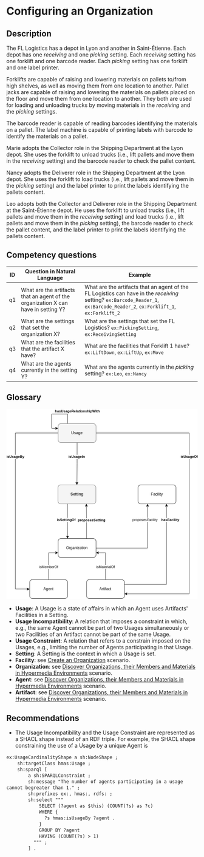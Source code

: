 # Configuring an Organization

## Description

The FL Logistics has a depot in Lyon and another in Saint-Étienne. Each depot has one _receiving_ and one _picking_ setting. Each _receiving_ setting has one forklift and one barcode reader. Each _picking_ setting has one forklift and one label printer.

Forklifts are capable of raising and lowering materials on pallets to/from high shelves, as well as moving them from one location to another. Pallet jacks are capable of raising and lowering the materials on pallets placed on the floor and move them from one location to another. They both are used for loading and unloading trucks by moving materials in the _receiving_ and the _picking_ settings.

The barcode reader is capable of reading barcodes identifying the materials on a pallet. The label machine is capable of printing labels with barcode to identify the materials on a pallet.

Marie adopts the Collector role in the Shipping Department at the Lyon depot. She uses the forklift to unload trucks (i.e., lift pallets and move them in the _receiving_ setting) and the barcode reader to check the pallet content.

Nancy adopts the Deliverer role in the Shipping Department at the Lyon depot. She uses the forklift to load trucks (i.e., lift pallets and move them in the _picking_ setting) and the label printer to print the labels identifying the pallets content.

Leo adopts both the Collector and Deliverer role in the Shipping Department at the Saint-Étienne depot. He uses the forklift to unload trucks (i.e., lift pallets and move them in the _receiving_ setting) and load trucks (i.e., lift pallets and move them in the _picking_ setting), the barcode reader to check the pallet content, and the label printer to print the labels identifying the pallets content.

## Competency questions

| ID | Question in Natural Language | Example |
|----|------------------------------|---------|
| q1 | What are the artifacts that an agent of the organization X can have in setting Y? | What are the artifacts that an agent of the FL Logistics can have in the _receiving_ setting? `ex:Barcode_Reader_1`, `ex:Barcode_Reader_2`, `ex:Forklift_1`, `ex:Forklift_2` |
| q2 | What are the settings that set the organization X?                                | What are the settings that set the FL Logistics? `ex:PickingSetting`, `ex:ReceivingSetting`      |
| q3 | What are the facilities that the artifact X have?                                 | What are the facilities that Forklift 1 have? `ex:LiftDown`, `ex:LiftUp`, `ex:Move`              |
| q4 | What are the agents currently in the setting Y?                                   | What are the agents currently in the _picking_ setting? `ex:Leo`, `ex:Nancy`                     |

## Glossary

![image](configure-organization.png)

* **Usage**: A Usage is a state of affairs in which an Agent uses Artifacts' Facilities in a Setting.
* **Usage Incompatibility**: A relation that imposes a constraint in which, e.g., the same Agent cannot be part of two Usages simultaneously or two Facilities of an Artifact cannot be part of the same Usage.
* **Usage Constraint**: A relation that refers to a constrain imposed on the Usages, e.g., limiting the number of Agents participating in that Usage.
* **Setting**: A Setting is the context in which a Usage is set.
* **Facility**: see [Create an Organization](https://github.com/HyperAgents/ns.hyperagents.org/blob/master/domains/logistics/create-organization/README.md) scenario.
* **Organization**: see [Discover Organizations, their Members and Materials in Hypermedia Environments](https://github.com/HyperAgents/hmas/blob/master/domains/manufacturing-environments/discover-organization/README.md) scenario.
* **Agent**: see [Discover Organizations, their Members and Materials in Hypermedia Environments](https://github.com/HyperAgents/hmas/blob/master/domains/manufacturing-environments/discover-organization/README.md) scenario.
* **Artifact**: see [Discover Organizations, their Members and Materials in Hypermedia Environments](https://github.com/HyperAgents/hmas/blob/master/domains/manufacturing-environments/discover-organization/README.md) scenario.

## Recommendations

* The Usage Incompatibility and the Usage Constraint are represented as a SHACL shape instead of an RDF triple. For example, the SHACL shape constraining the use of a Usage by a unique Agent is

```
ex:UsageCardinalityShape a sh:NodeShape ;
    sh:targetClass hmas:Usage ;
    sh:sparql [
        a sh:SPARQLConstraint ;
        sh:message "The number of agents participating in a usage cannot begreater than 1." ;
        sh:prefixes ex:, hmas:, rdfs: ;
        sh:select """
		    SELECT (?agent as $this) (COUNT(?s) as ?c)
            WHERE {
              ?s hmas:isUsageBy ?agent .
            }
            GROUP BY ?agent
            HAVING (COUNT(?s) > 1)
		  """ ;
        ] .
```
